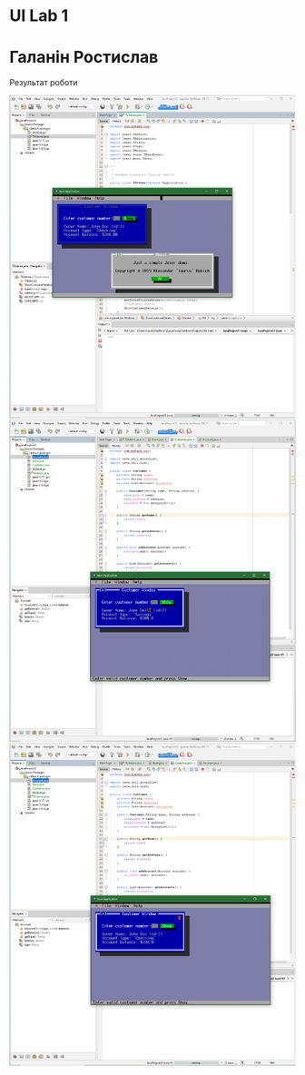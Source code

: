 # UI Lab 1
# Галанін Ростислав
Результат роботи

![alt-текст](1.png "Текст заголовка логотипа 1")
![alt-текст](2.png "Текст заголовка логотипа 1")
![alt-текст](3.png "Текст заголовка логотипа 1")
